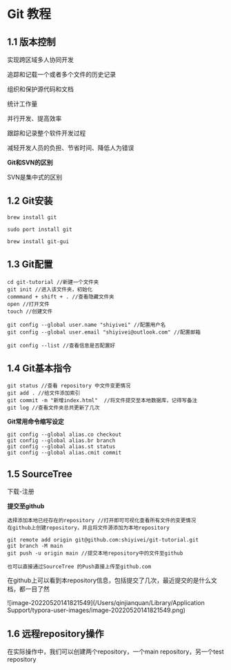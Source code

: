 # Git 教程

## 1.1 版本控制

实现跨区域多人协同开发

追踪和记载一个或者多个文件的历史记录

组织和保护源代码和文档

统计工作量

并行开发、提高效率

跟踪和记录整个软件开发过程

减轻开发人员的负担、节省时间、降低人为错误

**Git和SVN的区别**

SVN是集中式的区别

## 1.2 Git安装

```
brew install git

sudo port install git

brew install git-gui
```

## 1.3 Git配置

```
cd git-tutorial //新建一个文件夹
git init //进入该文件夹，初始化
commmand + shift + . //查看隐藏文件夹
open //打开文件
touch //创建文件
```

```
git config --global user.name "shiyivei" //配置用户名
git config --global user.email "shiyivei@outlook.com" //配置邮箱

git config --list //查看信息是否配置好
```

## 1.4 Git基本指令

```
git status //查看 repository 中文件变更情况
git add . //给文件添加索引
git commit -m "新增index.html"  //将文件提交至本地数据库，记得写备注
git log //查看文件夹总共更新了几次
```

**Git常用命令缩写设定**

```
git config --global alias.co checkout 
git config --global alias.br branch 
git config --global alias.st status
git config --global alias.cmit commit 
```

## 1.5 SourceTree

下载-注册

**提交至github**

```
选择添加本地已经存在的repository //打开即可可视化查看所有文件的变更情况
在github上创建repository，并且将文件源添加为本地repository
```

```
git remote add origin git@github.com:shiyivei/git-tutorial.git
git branch -M main
git push -u origin main //提交本地repository中的文件至github

也可以直接通过SourceTree 的Push直接上传至github.com
```

在github上可以看到本repository信息，包括提交了几次，最近提交的是什么文档，都一目了然

![image-20220520141821549](/Users/qinjianquan/Library/Application Support/typora-user-images/image-20220520141821549.png)

## 1.6 远程repository操作

在实际操作中，我们可以创建两个repository，一个main repository，另一个test repository
